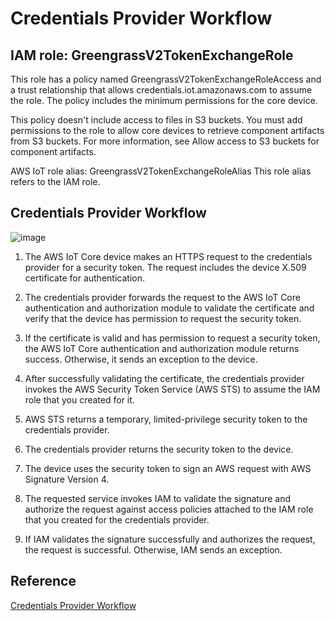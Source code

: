 # Credentials Provider Workflow

## IAM role: GreengrassV2TokenExchangeRole

This role has a policy named GreengrassV2TokenExchangeRoleAccess and a trust relationship that allows credentials.iot.amazonaws.com to assume the role. The policy includes the minimum permissions for the core device.

This policy doesn't include access to files in S3 buckets. You must add permissions to the role to allow core devices to retrieve component artifacts from S3 buckets. For more information, see Allow access to S3 buckets for component artifacts.

AWS IoT role alias: GreengrassV2TokenExchangeRoleAlias
This role alias refers to the IAM role.
 

## Credentials Provider Workflow

![image](https://user-images.githubusercontent.com/52392004/181392716-4b78f2f8-202a-4190-a8e0-69a9fbd6b5ea.png)

1. The AWS IoT Core device makes an HTTPS request to the credentials provider for a security token. The request includes the device X.509 certificate for authentication.

2. The credentials provider forwards the request to the AWS IoT Core authentication and authorization module to validate the certificate and verify that the device has permission to request the security token.

3. If the certificate is valid and has permission to request a security token, the AWS IoT Core authentication and authorization module returns success. Otherwise, it sends an exception to the device.

4. After successfully validating the certificate, the credentials provider invokes the AWS Security Token Service (AWS STS) to assume the IAM role that you created for it.

5. AWS STS returns a temporary, limited-privilege security token to the credentials provider.

6. The credentials provider returns the security token to the device.

7. The device uses the security token to sign an AWS request with AWS Signature Version 4.

8. The requested service invokes IAM to validate the signature and authorize the request against access policies attached to the IAM role that you created for the credentials provider.

9. If IAM validates the signature successfully and authorizes the request, the request is successful. Otherwise, IAM sends an exception.

## Reference

[Credentials Provider Workflow](https://docs.aws.amazon.com/iot/latest/developerguide/authorizing-direct-aws.html)

